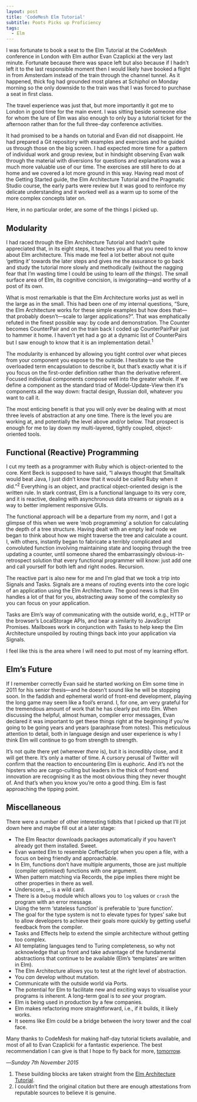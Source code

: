 ```yaml
---
layout: post
title: 'CodeMesh Elm Tutorial'
subtitle: Poots Picks up Proficiency
tags:
  - Elm
---
```


I was fortunate to book a seat to the Elm Tutorial at the CodeMesh conference in London with Elm author Evan Czaplicki at the very last minute. Fortunate because there was space left but also because if I hadn’t left it to the last responsible moment then I would likely have booked a flight in from Amsterdam instead of the train through the channel tunnel. As it happened, thick fog had grounded most planes at Schiphol on Monday morning  so the only downside to the train was that I was forced to purchase a seat in first class.

The travel experience was just that, but more importantly it got me to London in good time for the main event. I was sitting beside someone else for whom the lure of Elm was also enough to only buy a tutorial ticket for the afternoon rather than for the full three-day conference activities.

It had promised to be a hands on tutorial and Evan did not disappoint. He had prepared a Git repository with examples and exercises and he guided us through those on the big screen. I had expected more time for a pattern of individual work and group review, but in hindsight observing Evan walk through the material with diversions for questions and explanations was a much more valuable use of our time. The exercises are still here to do at home and we covered a lot more ground in this way. Having read most of the Getting Started guide, the Elm Architecture Tutorial and the Pragmatic Studio course, the early parts were review but it was good to reinforce my delicate understanding and it worked well as a warm up to some of the more complex concepts later on.

Here, in no particular order, are some of the things I picked up.

## Modularity

I had raced through the Elm Architecture Tutorial and hadn’t quite appreciated that, in its eight steps, it teaches you all that you need to know about Elm architecture. This made me feel a lot better about not quite ‘getting it’ towards the later steps and gives me the assurance to go back and study the tutorial more slowly and methodically (without the nagging fear that I’m wasting time I could be using to learn *all the things*). The small surface area of Elm, its cognitive concision, is invigorating—and worthy of a post of its own.

What is most remarkable is that the Elm Architecture works just as well in the large as in the small. This had been one of my internal questions, “Sure, the Elm Architecture works for these simple examples but how does that—that probably doesn’t—scale to larger applications?”. That was emphatically refuted in the finest possible way: by code and demonstration. The Counter becomes CounterPair and on the train back I coded up CounterPairPair just to hammer it home. I haven’t yet had a go at a dynamic list of CounterPairs but I saw enough to know that it is an implementation detail.<sup>1</sup>

The modularity is enhanced by allowing you tight control over what pieces from your component you expose to the outside. I hesitate to use the overloaded term encapsulation to describe it, but that’s exactly what it is if you focus on the first-order definition rather than the derivative referent. Focused individual components compose well into the greater whole. If we define a component as the standard triad of Model-Update-View then it’s components all the way down: fractal design, Russian doll, whatever you want to call it.

The most enticing benefit is that you will only ever be dealing with at most three levels of abstraction at any one time. There is the level you are working at, and potentially the level above and/or below. That prospect is enough for me to lay down my multi-layered, tightly coupled, object-oriented tools.

## Functional (Reactive) Programming

I cut my teeth as a programmer with Ruby which is object-oriented to the core. Kent Beck is supposed to have said, “I always thought that Smalltalk would beat Java, I just didn’t know that it would be called Ruby when it did.”<sup>2</sup> Everything is an object, and practical object-oriented design is the written rule. In stark contrast, Elm is a functional language to its very core, and it is reactive, dealing with asynchronous data streams or signals as a way to better implement responsive GUIs.

The functional approach will be a departure from my norm, and I got a glimpse of this when we were ‘mob programming’ a solution for calculating the depth of a tree structure. Having dealt with an empty leaf node we began to think about how we might traverse the tree and calculate a count. I, with others, instantly began to fabricate a terribly complicated and convoluted function involving maintaining state and looping through the tree updating a counter, until someone shared the embarrassingly obvious-in-retrospect solution that every functional programmer will know: just add one and call yourself for both left and right nodes. Recursion.

The reactive part is also new for me and I’m glad that we took a trip into Signals and Tasks. Signals are a means of routing events into the core logic of an application using the Elm Architecture. The good news is that Elm handles a lot of that for you, abstracting away some of the complexity so you can focus on your application.

Tasks are Elm’s way of communicating with the outside world, e.g., HTTP or the browser’s LocalStorage APIs, and bear a similarity to JavaScript Promises. Mailboxes work in conjunction with Tasks to help keep the Elm Architecture unspoiled by routing things back into your application via Signals.

I feel like this is the area where I will need to put most of my learning effort.

## Elm’s Future

If I remember correctly Evan said he started working on Elm some time in 2011 for his senior thesis—and he doesn’t sound like he will be stopping soon. In the faddish and ephemeral world of front-end development, playing the long game may seem like a fool’s errand. I, for one, am very grateful for the tremendous amount of work that he has clearly put into Elm. When discussing the helpful, almost human, compiler error messages, Evan declared it was important to get these things right at the beginning if you’re going to be going years and years (paraphrase from notes). This meticulous attention to detail, both in language design and user experience  is why I think Elm will continue to go from strength to strength. 

It’s not quite there yet (wherever _there_ is), but it is incredibly close, and it will get there. It’s only a matter of time. A cursory perusal of Twitter will confirm that the reaction to encountering Elm is euphoric. And it’s not the hipsters who are cargo-culting but leaders in the thick of front-end innovation are recognising it as the most obvious thing they never thought of. And that’s when you know you’re onto a good thing. Elm is fast approaching the tipping point. 

## Miscellaneous

There were a number of other interesting tidbits that I picked up that I’ll jot down here and maybe fill out at a later stage:

- The Elm Reactor downloads packages automatically if you haven’t already got them installed. Sweet.
- Evan wanted Elm to resemble CoffeeScript when you open a file, with a focus on being friendly and approachable.
- In Elm, functions don’t have multiple arguments, those are just multiple (compiler optimised) functions with one argument.
- When pattern matching via Records, the pipe implies there might be other properties in there as well.
- Underscore, _, is a wild card.
- There is a `Debug` module which allows you to `log` values or `crash` the program with an error message.
- Using the term ‘stateless function’ is preferable to ‘pure function’.
- The goal for the type system is not to elevate types for types’ sake but to allow developers to achieve their goals more quickly by getting useful feedback from the compiler.
- Tasks and Effects help to extend the simple architecture without getting too complex.
- All templating languages tend to Turing completeness, so why not acknowledge that up front and take advantage of the fundamental abstractions that continue to be available (Elm’s ‘templates’ are written in Elm).
- The Elm Architecture allows you to test at the right level of abstraction.
- You _can_ develop without mutation.
- Communicate with the outside world via Ports.
- The potential for Elm to facilitate new and exciting ways to visualise your programs is inherent. A long-term goal is to _see_ your program.
- Elm is being used in production by a few companies.
- Elm makes refactoring more straightforward, i.e., if it builds, it likely works.
- It seems like Elm could be a bridge between the ivory tower and the coal face.

Many thanks to CodeMesh for making half-day tutorial tickets available, and most of all to Evan Czaplicki for a fantastic experience. The best recommendation I can give is that I hope to fly back for more, [tomorrow][elm-hack]. 

—*Sunday 7th November 2015*

<div class="footnotes">
  <ol>
    <li>
These building blocks are taken straight from the <a href="https://github.com/evancz/elm-architecture-tutorial/">Elm Architecture Tutorial</a>.
    </li>
    <li>
I couldn’t find the original citation but there are enough attestations from reputable sources to believe it is genuine.
    </li>
  </ol>
</div>

[elm-hack]: http://www.meetup.com/West-London-Hack-Night/events/226392298/

